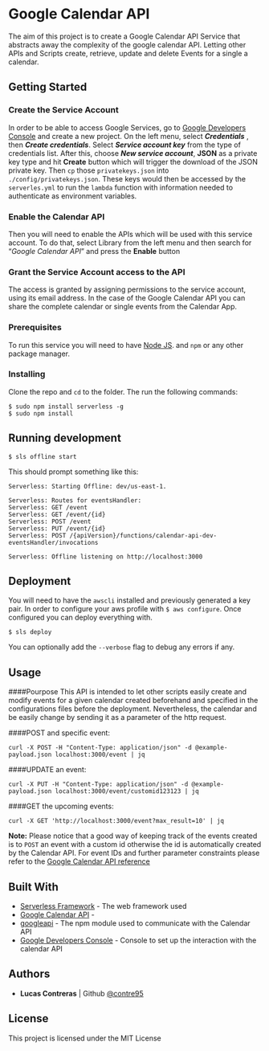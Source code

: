 # Google Calendar API 

The aim of this project is to create a Google Calendar API Service that abstracts away the complexity of the google calendar API. Letting other APIs and Scripts create, retrieve, update and delete Events for a single a calendar.


## Getting Started

### Create the Service Account
In order to be able to access Google Services, go to [Google Developers Console](https://console.developers.google.com/) and create a new project.
On the left menu, select ***Credentials*** , then ***Create credentials***. Select ***Service account key*** from the type of credentials list. After this, choose ***New service account***, **JSON** as a private key type and hit **Create** button which will trigger the download of the JSON private key.
Then `cp` those `privatekeys.json` into `./config/privatekeys.json`. These keys would then be accessed by the `serverles.yml` to run the `lambda` function with information needed to authenticate as environment variables.
### Enable the Calendar API 
Then you will need to enable the APIs which will be used with this service account. To do that, select Library from the left menu and then search for “*Google Calendar API*” and press the **Enable** button
### Grant the Service Account access to the API
The access is granted by assigning permissions to the service account, using its email address. In the case of the Google Calendar API you can share the complete calendar or single events from the Calendar App.

### Prerequisites
To run this service you will need to have [Node JS](https://nodejs.org/en/). and `npm` or any other package manager.

### Installing
Clone the repo and `cd` to the folder. The run the following commands:
```
$ sudo npm install serverless -g
$ sudo npm install
```



## Running development
```
$ sls offline start
```
This should prompt something like this:
``` 
Serverless: Starting Offline: dev/us-east-1.

Serverless: Routes for eventsHandler:
Serverless: GET /event
Serverless: GET /event/{id}
Serverless: POST /event
Serverless: PUT /event/{id}
Serverless: POST /{apiVersion}/functions/calendar-api-dev-eventsHandler/invocations

Serverless: Offline listening on http://localhost:3000
```

## Deployment
You will need to have the `awscli` installed and previously generated a key pair. In order to configure your aws profile with `$ aws configure`.
Once configured you can deploy everything with.
```
$ sls deploy 
```
You can optionally add the `--verbose` flag to debug any errors if any.
## Usage
####Pourpose 
This API is intended to let other scripts easily create and modify events for a given calendar created beforehand and specified in the configurations files before the deployment.
Nevertheless, the calendar and be easily change by sending it as a parameter of the http request.

####POST and specific event:
```
curl -X POST -H "Content-Type: application/json" -d @example-payload.json localhost:3000/event | jq
```
 
####UPDATE an event:
```
curl -X PUT -H "Content-Type: application/json" -d @example-payload.json localhost:3000/event/customid123123 | jq
```

####GET the upcoming events:
```
curl -X GET 'http://localhost:3000/event?max_result=10' | jq
```

**Note:** Please notice that a good way of keeping track of the events created is to `POST` an event with a custom id otherwise the id is automatically created by the Calendar API.
For event IDs and further parameter constraints please refer to the [Google Calendar API reference](https://developers.google.com/calendar/v3/reference/events/insert)

## Built With
* [Serverless Framework](https://serverless.com/) - The web framework used
* [Google Calendar API](https://developers.google.com/calendar/) - 
* [googleapi](https://www.npmjs.com/package/googleapis) - The npm module used to communicate with the Calendar API
* [Google Developers Console](https://console.developers.google.com/) - Console to set up the interaction with the calendar API


## Authors

* **Lucas Contreras**  | Github [@contre95](https://github.com/contre95)

## License

This project is licensed under the MIT License 

